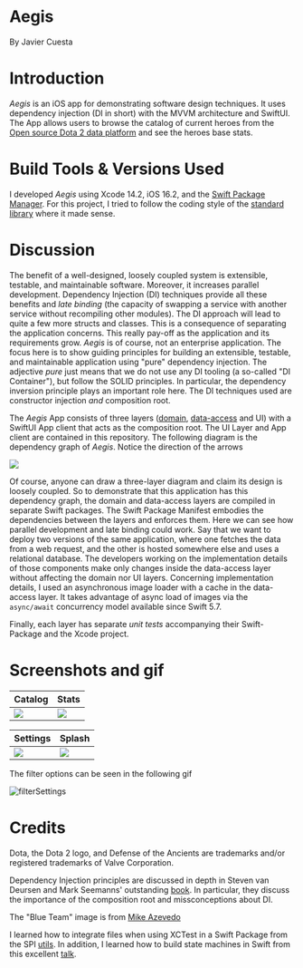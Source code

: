 # Aegis
 By Javier Cuesta
# Introduction

*Aegis* is an iOS app for demonstrating software design techniques. It uses dependency injection (DI in short) with the MVVM architecture and SwiftUI. The App allows users to browse the catalog of current heroes from the [Open source Dota 2 data platform](https://www.opendota.com) and see the heroes base stats.

# Build Tools & Versions Used

I developed *Aegis* using Xcode 14.2, iOS 16.2, and the [Swift Package Manager](https://www.swift.org/package-manager/). For this project, I tried to follow the coding style of the [standard library](https://github.com/apple/swift/blob/main/docs/StandardLibraryProgrammersManual.md) where it made sense.

# Discussion

The benefit of a well-designed, loosely coupled system is extensible, testable, and maintainable software. Moreover, it increases parallel development. Dependency Injection (DI) techniques provide all these benefits and *late binding* (the capacity of swapping a service with another service without recompiling other modules). The DI approach will lead to quite a few more structs and classes. This is a consequence of separating the application concerns. This really pay-off as the application and its requirements grow. *Aegis* is of course, not an enterprise application. The focus here is to show guiding principles for building an extensible, testable, and maintainable application using "pure" dependency injection. The adjective *pure* just means that we do not use any DI tooling (a so-called "DI Container"), but follow the SOLID principles. In particular, the dependency inversion principle plays an important role here. The DI techniques used are constructor injection *and* composition root.

The *Aegis* App consists of three layers ([domain](https://github.com/jcubit/HeroDomain), [data-access](https://github.com/jcubit/HeroDataAccess) and UI) with a SwiftUI App client that acts as the composition root. The UI Layer and App client are contained in this repository. The following diagram is the dependency graph of *Aegis*. Notice the direction of the arrows

  ![](media/AppStructure.png)


Of course, anyone can draw a three-layer diagram and claim its design is loosely coupled. So to demonstrate that this application has this dependency graph, the domain and data-access layers are compiled in separate Swift packages. The Swift Package Manifest embodies the dependencies between the layers and enforces them. Here we can see how parallel development and late binding could work. Say that we want to deploy two versions of the same application, where one fetches the data from a web request, and the other is hosted somewhere else and uses a relational database. The developers working on the implementation details of those components make only changes inside the data-access layer without affecting the domain nor UI layers. Concerning implementation details, I used an asynchronous image loader with a cache in the data-access layer. It takes advantage of async load of images via the `async/await` concurrency model available since Swift 5.7.

Finally, each layer has separate *unit tests* accompanying their Swift-Package and the Xcode project.
  

# Screenshots and gif

   | Catalog | Stats |
 | -------- | ------- |
 | ![](media/catalog.png) | ![](media/HeroDetail.png) |

 | Settings | Splash |
 | -------- | ------- |
 | ![](media/settings.png) | ![](media/SplashBlueTeam.png) |

The filter options can be seen in the following gif

![filterSettings](media/filtersettings.gif)

# Credits

Dota, the Dota 2 logo, and Defense of the Ancients are trademarks and/or registered trademarks of Valve Corporation.

Dependency Injection principles are discussed in depth in Steven van Deursen and Mark Seemanns' outstanding [book](https://www.manning.com/books/dependency-injection-principles-practices-patterns). In particular, they discuss the importance of the composition root and missconceptions about DI.

The "Blue Team" image is from [Mike Azevedo](https://www.artstation.com/artist/mikeazevedo)

I learned how to integrate files when using XCTest in a Swift Package from the SPI [utils](https://forums.swift.org/t/how-can-i-access-a-file-inside-of-an-xctestcase/53424/5). In addition, I learned how to build state machines in Swift from this excellent [talk](https://www.youtube.com/watch?v=7UC7OUdtY_Q).
